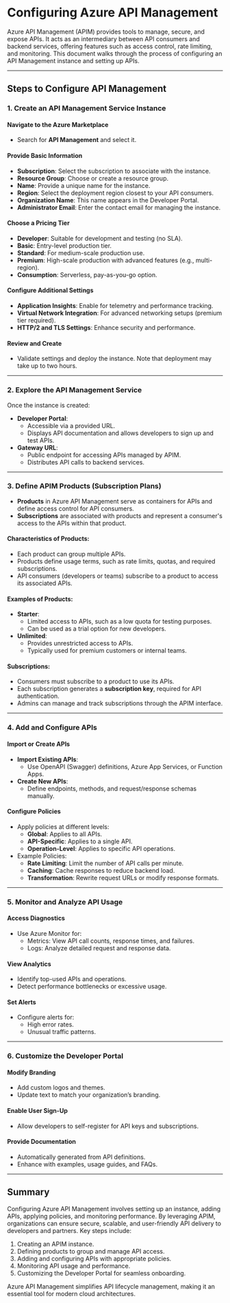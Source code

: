 # Configuring Azure API Management

Azure API Management (APIM) provides tools to manage, secure, and expose APIs. It acts as an intermediary between API consumers and backend services, offering features such as access control, rate limiting, and monitoring. This document walks through the process of configuring an API Management instance and setting up APIs.

---

## Steps to Configure API Management

### 1. **Create an API Management Service Instance**

#### Navigate to the Azure Marketplace
- Search for **API Management** and select it.

#### Provide Basic Information
- **Subscription**: Select the subscription to associate with the instance.
- **Resource Group**: Choose or create a resource group.
- **Name**: Provide a unique name for the instance.
- **Region**: Select the deployment region closest to your API consumers.
- **Organization Name**: This name appears in the Developer Portal.
- **Administrator Email**: Enter the contact email for managing the instance.

#### Choose a Pricing Tier
- **Developer**: Suitable for development and testing (no SLA).
- **Basic**: Entry-level production tier.
- **Standard**: For medium-scale production use.
- **Premium**: High-scale production with advanced features (e.g., multi-region).
- **Consumption**: Serverless, pay-as-you-go option.

#### Configure Additional Settings
- **Application Insights**: Enable for telemetry and performance tracking.
- **Virtual Network Integration**: For advanced networking setups (premium tier required).
- **HTTP/2 and TLS Settings**: Enhance security and performance.

#### Review and Create
- Validate settings and deploy the instance. Note that deployment may take up to two hours.

---

### 2. **Explore the API Management Service**

Once the instance is created:
- **Developer Portal**:
  - Accessible via a provided URL.
  - Displays API documentation and allows developers to sign up and test APIs.
- **Gateway URL**:
  - Public endpoint for accessing APIs managed by APIM.
  - Distributes API calls to backend services.

---

### 3. **Define APIM Products (Subscription Plans)**

- **Products** in Azure API Management serve as containers for APIs and define access control for API consumers.
- **Subscriptions** are associated with products and represent a consumer's access to the APIs within that product.

#### Characteristics of Products:
- Each product can group multiple APIs.
- Products define usage terms, such as rate limits, quotas, and required subscriptions.
- API consumers (developers or teams) subscribe to a product to access its associated APIs.

#### Examples of Products:
- **Starter**:
  - Limited access to APIs, such as a low quota for testing purposes.
  - Can be used as a trial option for new developers.
- **Unlimited**:
  - Provides unrestricted access to APIs.
  - Typically used for premium customers or internal teams.

#### Subscriptions:
- Consumers must subscribe to a product to use its APIs.
- Each subscription generates a **subscription key**, required for API authentication.
- Admins can manage and track subscriptions through the APIM interface.

---

### 4. **Add and Configure APIs**

#### Import or Create APIs
- **Import Existing APIs**:
  - Use OpenAPI (Swagger) definitions, Azure App Services, or Function Apps.
- **Create New APIs**:
  - Define endpoints, methods, and request/response schemas manually.

#### Configure Policies
- Apply policies at different levels:
  - **Global**: Applies to all APIs.
  - **API-Specific**: Applies to a single API.
  - **Operation-Level**: Applies to specific API operations.
- Example Policies:
  - **Rate Limiting**: Limit the number of API calls per minute.
  - **Caching**: Cache responses to reduce backend load.
  - **Transformation**: Rewrite request URLs or modify response formats.

---

### 5. **Monitor and Analyze API Usage**

#### Access Diagnostics
- Use Azure Monitor for:
  - Metrics: View API call counts, response times, and failures.
  - Logs: Analyze detailed request and response data.

#### View Analytics
- Identify top-used APIs and operations.
- Detect performance bottlenecks or excessive usage.

#### Set Alerts
- Configure alerts for:
  - High error rates.
  - Unusual traffic patterns.

---

### 6. **Customize the Developer Portal**

#### Modify Branding
- Add custom logos and themes.
- Update text to match your organization’s branding.

#### Enable User Sign-Up
- Allow developers to self-register for API keys and subscriptions.

#### Provide Documentation
- Automatically generated from API definitions.
- Enhance with examples, usage guides, and FAQs.

---

## Summary

Configuring Azure API Management involves setting up an instance, adding APIs, applying policies, and monitoring performance. By leveraging APIM, organizations can ensure secure, scalable, and user-friendly API delivery to developers and partners. Key steps include:

1. Creating an APIM instance.
2. Defining products to group and manage API access.
3. Adding and configuring APIs with appropriate policies.
4. Monitoring API usage and performance.
5. Customizing the Developer Portal for seamless onboarding.

Azure API Management simplifies API lifecycle management, making it an essential tool for modern cloud architectures.

